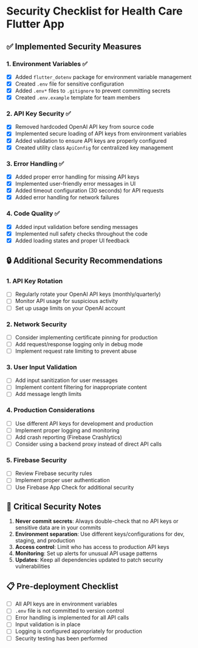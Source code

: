 # Security Checklist for Health Care Flutter App

## ✅ Implemented Security Measures

### 1. **Environment Variables** ✅
- [x] Added `flutter_dotenv` package for environment variable management
- [x] Created `.env` file for sensitive configuration
- [x] Added `.env*` files to `.gitignore` to prevent committing secrets
- [x] Created `.env.example` template for team members

### 2. **API Key Security** ✅
- [x] Removed hardcoded OpenAI API key from source code
- [x] Implemented secure loading of API keys from environment variables
- [x] Added validation to ensure API keys are properly configured
- [x] Created utility class `ApiConfig` for centralized key management

### 3. **Error Handling** ✅
- [x] Added proper error handling for missing API keys
- [x] Implemented user-friendly error messages in UI
- [x] Added timeout configuration (30 seconds) for API requests
- [x] Added error handling for network failures

### 4. **Code Quality** ✅
- [x] Added input validation before sending messages
- [x] Implemented null safety checks throughout the code
- [x] Added loading states and proper UI feedback

## 🔒 Additional Security Recommendations

### 1. **API Key Rotation**
- [ ] Regularly rotate your OpenAI API keys (monthly/quarterly)
- [ ] Monitor API usage for suspicious activity
- [ ] Set up usage limits on your OpenAI account

### 2. **Network Security**
- [ ] Consider implementing certificate pinning for production
- [ ] Add request/response logging only in debug mode
- [ ] Implement request rate limiting to prevent abuse

### 3. **User Input Validation**
- [ ] Add input sanitization for user messages
- [ ] Implement content filtering for inappropriate content
- [ ] Add message length limits

### 4. **Production Considerations**
- [ ] Use different API keys for development and production
- [ ] Implement proper logging and monitoring
- [ ] Add crash reporting (Firebase Crashlytics)
- [ ] Consider using a backend proxy instead of direct API calls

### 5. **Firebase Security**
- [ ] Review Firebase security rules
- [ ] Implement proper user authentication
- [ ] Use Firebase App Check for additional security

## 🚨 Critical Security Notes

1. **Never commit secrets**: Always double-check that no API keys or sensitive data are in your commits
2. **Environment separation**: Use different keys/configurations for dev, staging, and production
3. **Access control**: Limit who has access to production API keys
4. **Monitoring**: Set up alerts for unusual API usage patterns
5. **Updates**: Keep all dependencies updated to patch security vulnerabilities

## 📋 Pre-deployment Checklist

- [ ] All API keys are in environment variables
- [ ] `.env` file is not committed to version control
- [ ] Error handling is implemented for all API calls
- [ ] Input validation is in place
- [ ] Logging is configured appropriately for production
- [ ] Security testing has been performed